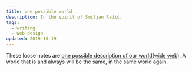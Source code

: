 ```yaml
---
title: one possible world
description: In the spirit of Smiljan Radić.
tags:
  - writing
  - web design
updated: 2019-10-19
---
```

These loose notes are [one possible description of our world(wide web)](https://barnsworthburning.net/extracts/recUPqvklpbdy3pUD). A world that is and always will be the same, in the same world again.